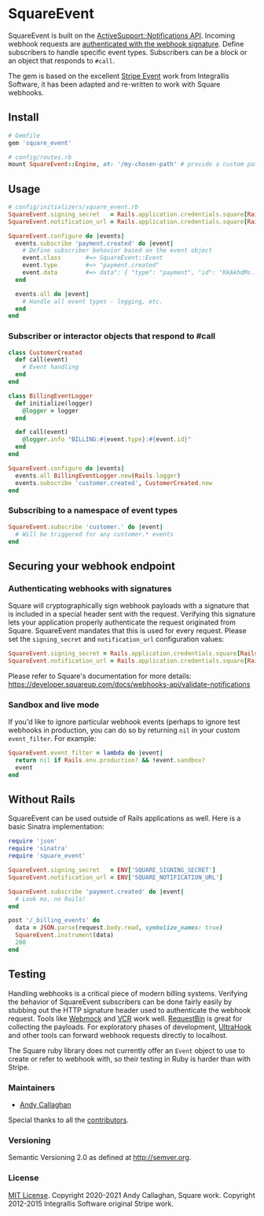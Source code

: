 # SquareEvent

SquareEvent is built on the [ActiveSupport::Notifications API](http://api.rubyonrails.org/classes/ActiveSupport/Notifications.html). Incoming webhook requests are [authenticated with the webhook signature](#authenticating-webhooks-with-signatures). Define subscribers to handle specific event types. Subscribers can be a block or an object that responds to `#call`.

The gem is based on the excellent [Stripe Event](https://github.com/integrallis/stripe_event) work from Integrallis Software, it has been adapted and re-written to work with Square webhooks.

## Install

```ruby
# Gemfile
gem 'square_event'
```

```ruby
# config/routes.rb
mount SquareEvent::Engine, at: '/my-chosen-path' # provide a custom path
```

## Usage

```ruby
# config/initializers/square_event.rb
SquareEvent.signing_secret   = Rails.application.credentials.square[Rails.env][:webhook_secret]
SquareEvent.notification_url = Rails.application.credentials.square[Rails.env][:webhook_url]

SquareEvent.configure do |events|
  events.subscribe 'payment.created' do |event|
    # Define subscriber behavior based on the event object
    event.class       #=> SquareEvent::Event
    event.type        #=> "payment.created"
    event.data        #=> data": { "type": "payment", "id": "KkAkhdMs...
  end

  events.all do |event|
    # Handle all event types - logging, etc.
  end
end
```

### Subscriber or interactor objects that respond to #call

```ruby
class CustomerCreated
  def call(event)
    # Event handling
  end
end

class BillingEventLogger
  def initialize(logger)
    @logger = logger
  end

  def call(event)
    @logger.info "BILLING:#{event.type}:#{event.id}"
  end
end
```

```ruby
SquareEvent.configure do |events|
  events.all BillingEventLogger.new(Rails.logger)
  events.subscribe 'customer.created', CustomerCreated.new
end
```

### Subscribing to a namespace of event types

```ruby
SquareEvent.subscribe 'customer.' do |event|
  # Will be triggered for any customer.* events
end
```

## Securing your webhook endpoint

### Authenticating webhooks with signatures

Square will cryptographically sign webhook payloads with a signature that is included in a special header sent with the request. Verifying this signature lets your application properly authenticate the request originated from Square. SquareEvent mandates that this is used for every request. Please set the `signing_secret` and `notification_url` configuration values:

```ruby
SquareEvent.signing_secret = Rails.application.credentials.square[Rails.env][:webhook_secret]
SquareEvent.notification_url = Rails.application.credentials.square[Rails.env][:notification_url]
```

Please refer to Square's documentation for more details: https://developer.squareup.com/docs/webhooks-api/validate-notifications

### Sandbox and live mode

If you'd like to ignore particular webhook events (perhaps to ignore test webhooks in production, you can do so by returning `nil` in your custom `event_filter`. For example:

```ruby
SquareEvent.event_filter = lambda do |event|
  return nil if Rails.env.production? && !event.sandbox?
  event
end
```

## Without Rails

SquareEvent can be used outside of Rails applications as well. Here is a basic Sinatra implementation:

```ruby
require 'json'
require 'sinatra'
require 'square_event'

SquareEvent.signing_secret   = ENV['SQUARE_SIGNING_SECRET']
SquareEvent.notification_url = ENV['SQUARE_NOTIFICATION_URL']

SquareEvent.subscribe 'payment.created' do |event|
  # Look ma, no Rails!
end

post '/_billing_events' do
  data = JSON.parse(request.body.read, symbolize_names: true)
  SquareEvent.instrument(data)
  200
end
```

## Testing

Handling webhooks is a critical piece of modern billing systems. Verifying the behavior of SquareEvent subscribers can be done fairly easily by stubbing out the HTTP signature header used to authenticate the webhook request. Tools like [Webmock](https://github.com/bblimke/webmock) and [VCR](https://github.com/vcr/vcr) work well. [RequestBin](https://requestbin.com/) is great for collecting the payloads. For exploratory phases of development, [UltraHook](http://www.ultrahook.com/) and other tools can forward webhook requests directly to localhost.

The Square ruby library does not currently offer an `Event` object to use to create or refer to webhook with, so their testing in Ruby is harder than with Stripe.

### Maintainers

* [Andy Callaghan](https://github.com/acallaghan)

Special thanks to all the [contributors](https://github.com/jammed-org/square_event/graphs/contributors).

### Versioning

Semantic Versioning 2.0 as defined at <http://semver.org>.

### License

[MIT License](https://github.com/jammed-org/square_event/blob/master/LICENSE.md). Copyright 2020-2021 Andy Callaghan, Square work. Copyright 2012-2015 Integrallis Software original Stripe work.
